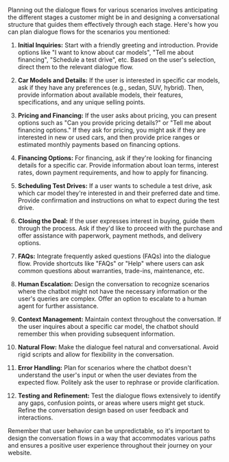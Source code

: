 Planning out the dialogue flows for various scenarios involves anticipating the different stages a customer might be in and designing a conversational structure that guides them effectively through each stage. Here's how you can plan dialogue flows for the scenarios you mentioned:

1. **Initial Inquiries:**
   Start with a friendly greeting and introduction. Provide options like "I want to know about car models", "Tell me about financing", "Schedule a test drive", etc. Based on the user's selection, direct them to the relevant dialogue flow.

2. **Car Models and Details:**
   If the user is interested in specific car models, ask if they have any preferences (e.g., sedan, SUV, hybrid). Then, provide information about available models, their features, specifications, and any unique selling points.

3. **Pricing and Financing:**
   If the user asks about pricing, you can present options such as "Can you provide pricing details?" or "Tell me about financing options." If they ask for pricing, you might ask if they are interested in new or used cars, and then provide price ranges or estimated monthly payments based on financing options.

4. **Financing Options:**
   For financing, ask if they're looking for financing details for a specific car. Provide information about loan terms, interest rates, down payment requirements, and how to apply for financing.

5. **Scheduling Test Drives:**
   If a user wants to schedule a test drive, ask which car model they're interested in and their preferred date and time. Provide confirmation and instructions on what to expect during the test drive.

6. **Closing the Deal:**
   If the user expresses interest in buying, guide them through the process. Ask if they'd like to proceed with the purchase and offer assistance with paperwork, payment methods, and delivery options.

7. **FAQs:**
   Integrate frequently asked questions (FAQs) into the dialogue flow. Provide shortcuts like "FAQs" or "Help" where users can ask common questions about warranties, trade-ins, maintenance, etc.

8. **Human Escalation:**
   Design the conversation to recognize scenarios where the chatbot might not have the necessary information or the user's queries are complex. Offer an option to escalate to a human agent for further assistance.

9. **Context Management:**
   Maintain context throughout the conversation. If the user inquires about a specific car model, the chatbot should remember this when providing subsequent information.

10. **Natural Flow:**
    Make the dialogue feel natural and conversational. Avoid rigid scripts and allow for flexibility in the conversation.

11. **Error Handling:**
    Plan for scenarios where the chatbot doesn't understand the user's input or when the user deviates from the expected flow. Politely ask the user to rephrase or provide clarification.

12. **Testing and Refinement:**
    Test the dialogue flows extensively to identify any gaps, confusion points, or areas where users might get stuck. Refine the conversation design based on user feedback and interactions.

Remember that user behavior can be unpredictable, so it's important to design the conversation flows in a way that accommodates various paths and ensures a positive user experience throughout their journey on your website.
